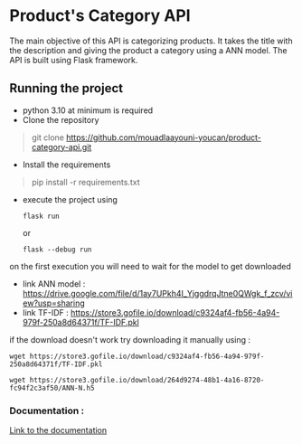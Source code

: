 # Product's Category API

The main objective of this API is categorizing products. It takes the title with the description and giving the product a category using a ANN model. The API is built using Flask framework.

## Running the project

- python 3.10 at minimum is required
- Clone the repository 

> git clone https://github.com/mouadlaayouni-youcan/product-category-api.git

- Install the requirements 

> pip install -r requirements.txt
- execute the project using 

      flask run
    
    or
    
      flask --debug run

on the first execution you will need to wait for the model to get downloaded
 - link ANN model : https://drive.google.com/file/d/1ay7UPkh4I_YjggdrqJtne0QWgk_f_zcv/view?usp=sharing
 - link TF-IDF    : https://store3.gofile.io/download/c9324af4-fb56-4a94-979f-250a8d64371f/TF-IDF.pkl

if the download doesn't work try downloading it manually using :
```
wget https://store3.gofile.io/download/c9324af4-fb56-4a94-979f-250a8d64371f/TF-IDF.pkl
```
```
wget https://store3.gofile.io/download/264d9274-48b1-4a16-8720-fc94f2c3af50/ANN-N.h5
```

### Documentation :

[Link to the documentation](https://nextmediama.atlassian.net/wiki/spaces/YOUC/pages/edit-v2/2577465345)
